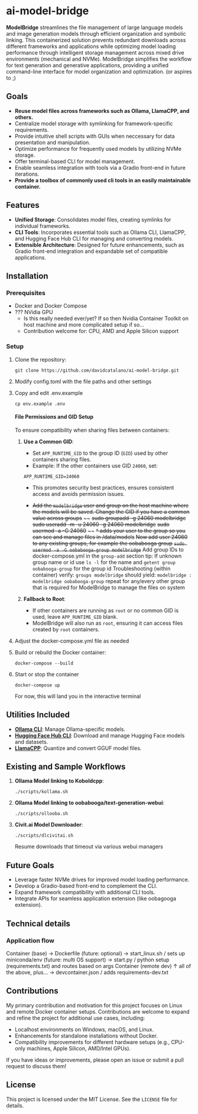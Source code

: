 # ai-model-bridge

**ModelBridge** streamlines the file management of large language models and image generation models through efficient organization and symbolic linking. This containerized solution prevents redundant downloads across different frameworks and applications while optimizing model loading performance through intelligent storage management across mixed drive environments (mechanical and NVMe). ModelBridge simplifies the workflow for text generation and generative applications, providing a unified command-line interface for model organization and optimization. (or aspires to ;)

## Goals
- **Reuse model files across frameworks such as Ollama, LlamaCPP, and others.**
- Centralize model storage with symlinking for framework-specific requirements.
- Provide intuitive shell scripts with GUIs when neccessary for data presentation and manipulation.
- Optimize performance for frequently used models by utilizing NVMe storage.
- Offer terminal-based CLI for model management.
- Enable seamless integration with tools via a Gradio front-end in future iterations.
- **Provide a toolbox of commonly used cli tools in an easily maintainable container.**

## Features
- **Unified Storage**: Consolidates model files, creating symlinks for individual frameworks.
- **CLI Tools**: Incorporates essential tools such as Ollama CLI, LlamaCPP, and Hugging Face Hub CLI for managing and converting models.
- **Extensible Architecture**: Designed for future enhancements, such as Gradio front-end integration and expandable set of compatible applications.

## Installation

### Prerequisites
- Docker and Docker Compose
- ??? NVidia GPU
    - Is this really needed ever/yet? If so then Nvidia Container Toolkit on host machine and more complicated setup if so...
    - Contribution welcome for: CPU, AMD and Apple Silicon support

### Setup
1. Clone the repository:
   ```
   git clone https://github.com/davidcatalano/ai-model-bridge.git
   ```
2. Modify config.toml with the file paths and other settings
3. Copy and edit .env.example
    ```
    cp env.example .env
    ```
    #### File Permissions and GID Setup
      To ensure compatibility when sharing files between containers:

      1. **Use a Common GID**:
         - Set `APP_RUNTIME_GID` to the group ID (`GID`) used by other containers sharing files.
         - Example: If the other containers use GID `24060`, set:
         ```plaintext
         APP_RUNTIME_GID=24060
         ```
         - This promotes security best practices, ensures consistent access and avoids permission issues.

         - ~~Add the `modelbridge` user and group on the host machine where the models will be saved. Change the GID if you have a common value across groups~~
            ~~
            ~~sudo groupadd -g 24060 modelbridge~~
            ~~sudo useradd -m -u 24060 -g 24060 modelbridge~~
            ~~sudo usermod -a -G 24060~~
            ~~
                    ~~^ adds your user to the group so you can see and manage files in /data/models~~
            ~~Now add user 24060 to any existing groups, for example the oobabooga group~~
            ~~`sudo usermod -a -G oobabooga-group modelbridge`~~
            Add group IDs to docker-compose.yml in the `group-add` section
            tip: If unknown group name or id use `ls -l` for the name and `getent group oobabooga-group` for the group id
            Troubleshooting (within container) verify: `groups modelbridge` should yield: `modelbridge : modelbridge oobabooga-group`
            repeat for any/every other group that is required for ModelBridge to manage the files on system


      2. **Fallback to Root**:
         - If other containers are running as `root` or no common GID is used, leave `APP_RUNTIME_GID` blank.
         - ModelBridge will also run as `root`, ensuring it can access files created by `root` containers.

4. Adjust the docker-compose.yml file as needed

5. Build or rebuild the Docker container:
   ```
   docker-compose --build
   ```
6. Start or stop the container
    ```
    docker-compose up
    ```
    For now, this will land you in the interactive terminal

## Utilities Included
- **[Ollama CLI](https://ollama.ai/)**: Manage Ollama-specific models.
- **[Hugging Face Hub CLI](https://huggingface.co/docs/hub/)**: Download and manage Hugging Face models and datasets.
- **[LlamaCPP](https://github.com/ggerganov/llama.cpp)**: Quantize and convert GGUF model files.


## Existing and Sample Workflows
1. **Ollama Model linking to Koboldcpp**:
   ```
   ./scripts/kollama.sh
   ```
2. **Ollama Model linking to oobabooga/text-generation-webui**:
   ```
   ./scripts/ollooba.sh
   ```
3. **Civit.ai Model Downloader**:
   ```
   ./scripts/dlcivitai.sh
   ```
   Resume downloads that timeout via various webui managers

## Future Goals
- Leverage faster NVMe drives for improved model loading performance.
- Develop a Gradio-based front-end to complement the CLI.
- Expand framework compatibility with additional CLI tools.
- Integrate APIs for seamless application extension (like oobagooga extension).

## Technical details

### Application flow
Container (base)
→ Dockerfile (future: optional)
  → start_linux.sh / sets up miniconda/env (future: multi OS support)
    → start.py / python setup (requirements.txt) and routes based on args
Container (remote dev)
      ↑ all of the above, plus...
      → devcontainer.json / adds requirements-dev.txt

## Contributions
My primary contribution and motivation for this project focuses on Linux and remote Docker container setups. Contributions are welcome to expand and refine the project for additional use cases, including:

- Localhost environments on Windows, macOS, and Linux.
- Enhancements for standalone installations without Docker.
- Compatibility improvements for different hardware setups (e.g., CPU-only machines, Apple Silicon, AMD/Intel GPUs).

If you have ideas or improvements, please open an issue or submit a pull request to discuss them!


## License
This project is licensed under the MIT License. See the `LICENSE` file for details.
